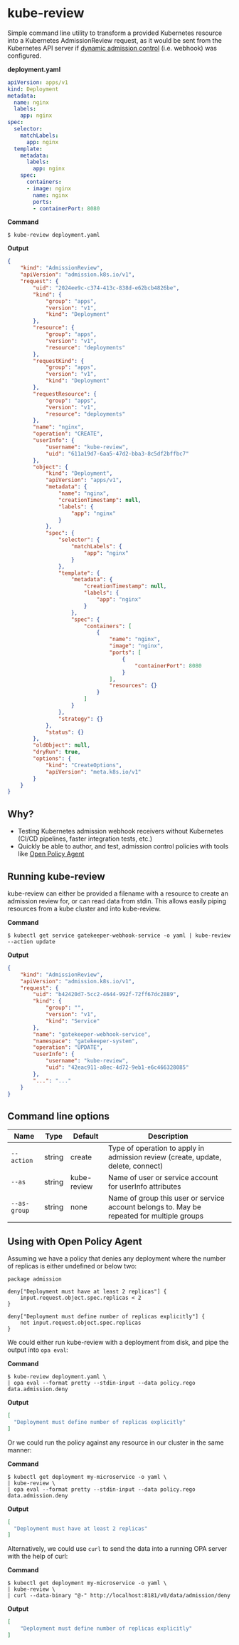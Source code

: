 # kube-review

Simple command line utility to transform a provided Kubernetes resource into a Kubernetes AdmissionReview request, as it 
would be sent from the Kubernetes API server if [dynamic admission control](https://kubernetes.io/docs/reference/access-authn-authz/extensible-admission-controllers/) 
(i.e. webhook) was configured.

**deployment.yaml**
```yaml
apiVersion: apps/v1
kind: Deployment
metadata:
  name: nginx
  labels:
    app: nginx
spec:
  selector:
    matchLabels:
      app: nginx
  template:
    metadata:
      labels:
        app: nginx
    spec:
      containers:
      - image: nginx
        name: nginx
        ports:
        - containerPort: 8080
```
**Command**
```shell
$ kube-review deployment.yaml
```
**Output**
```json
{
    "kind": "AdmissionReview",
    "apiVersion": "admission.k8s.io/v1",
    "request": {
        "uid": "2024ee9c-c374-413c-838d-e62bcb4826be",
        "kind": {
            "group": "apps",
            "version": "v1",
            "kind": "Deployment"
        },
        "resource": {
            "group": "apps",
            "version": "v1",
            "resource": "deployments"
        },
        "requestKind": {
            "group": "apps",
            "version": "v1",
            "kind": "Deployment"
        },
        "requestResource": {
            "group": "apps",
            "version": "v1",
            "resource": "deployments"
        },
        "name": "nginx",
        "operation": "CREATE",
        "userInfo": {
            "username": "kube-review",
            "uid": "611a19d7-6aa5-47d2-bba3-8c5df2bffbc7"
        },
        "object": {
            "kind": "Deployment",
            "apiVersion": "apps/v1",
            "metadata": {
                "name": "nginx",
                "creationTimestamp": null,
                "labels": {
                    "app": "nginx"
                }
            },
            "spec": {
                "selector": {
                    "matchLabels": {
                        "app": "nginx"
                    }
                },
                "template": {
                    "metadata": {
                        "creationTimestamp": null,
                        "labels": {
                            "app": "nginx"
                        }
                    },
                    "spec": {
                        "containers": [
                            {
                                "name": "nginx",
                                "image": "nginx",
                                "ports": [
                                    {
                                        "containerPort": 8080
                                    }
                                ],
                                "resources": {}
                            }
                        ]
                    }
                },
                "strategy": {}
            },
            "status": {}
        },
        "oldObject": null,
        "dryRun": true,
        "options": {
            "kind": "CreateOptions",
            "apiVersion": "meta.k8s.io/v1"
        }
    }
}
```

## Why?

* Testing Kubernetes admission webhook receivers without Kubernetes (CI/CD pipelines, faster integration tests, etc.)
* Quickly be able to author, and test, admission control policies with tools like [Open Policy Agent](https://www.openpolicyagent.org/)

## Running kube-review

kube-review can either be provided a filename with a resource to create an admission review for, or can read data from 
stdin. This allows easily piping resources from a kube cluster and into kube-review.

**Command**
```shell
$ kubectl get service gatekeeper-webhook-service -o yaml | kube-review --action update
```
**Output**
```json
{
    "kind": "AdmissionReview",
    "apiVersion": "admission.k8s.io/v1",
    "request": {
        "uid": "b42420d7-5cc2-4644-992f-72ff67dc2889",
        "kind": {
            "group": "",
            "version": "v1",
            "kind": "Service"
        },
        "name": "gatekeeper-webhook-service",
        "namespace": "gatekeeper-system",
        "operation": "UPDATE",
        "userInfo": {
            "username": "kube-review",
            "uid": "42eac911-a8ec-4d72-9eb1-e6c466328085"
        },
        "...": "..."
    }
}
```
## Command line options

| Name         | Type   | Default     | Description                                                                                |
|--------------|--------|-------------|--------------------------------------------------------------------------------------------|
| `--action`   | string | create      | Type of operation to apply in admission review (create, update, delete, connect)           |
| `--as`       | string | kube-review | Name of user or service account for userInfo attributes                                    |
| `--as-group` | string | none        | Name of group this user or service account belongs to. May be repeated for multiple groups |

## Using with Open Policy Agent

Assuming we have a policy that denies any deployment where the number of replicas is either undefined or below two:

```rego
package admission

deny["Deployment must have at least 2 replicas"] {
    input.request.object.spec.replicas < 2
}

deny["Deployment must define number of replicas explicitly"] {
    not input.request.object.spec.replicas
}
```

We could either run kube-review with a deployment from disk, and pipe the output into `opa eval`:

**Command**
```shell
$ kube-review deployment.yaml \
| opa eval --format pretty --stdin-input --data policy.rego data.admission.deny
```
**Output**
```json
[
  "Deployment must define number of replicas explicitly"
]
```
Or we could run the policy against any resource in our cluster in the same manner:

**Command**
```shell
$ kubectl get deployment my-microservice -o yaml \
| kube-review \
| opa eval --format pretty --stdin-input --data policy.rego data.admission.deny
```
**Output**
```json
[
  "Deployment must have at least 2 replicas"
]
```
Alternatively, we could use `curl` to send the data into a running OPA server with the help of curl:

**Command**
```shell
$ kubectl get deployment my-microservice -o yaml \
| kube-review \
| curl --data-binary "@-" http://localhost:8181/v0/data/admission/deny
```
**Output**
```json
[
    "Deployment must define number of replicas explicitly"
]
```
